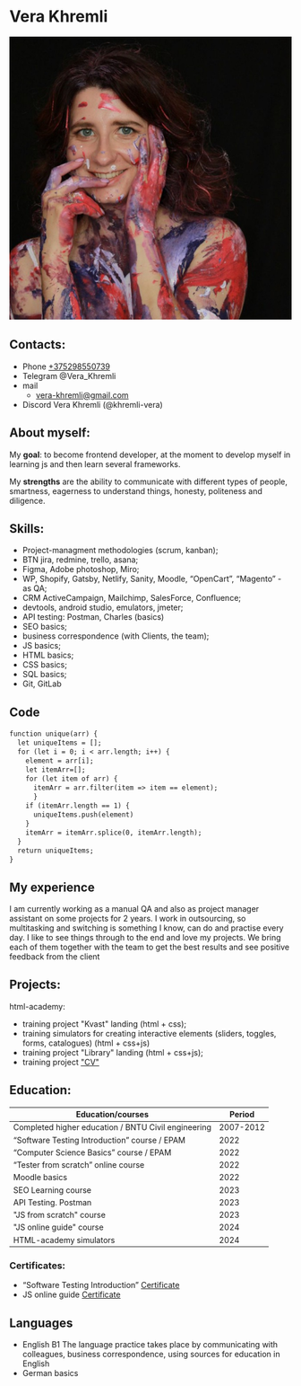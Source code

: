 # Vera Khremli

![Vera's photo](img/photo_2023-07-23_22-17-21.jpg)

## Contacts:

* Phone [+375298550739](tel:+375298550739)
* Telegram @Vera_Khremli
* mail
    + [vera-khremli@gmail.com](mailto:vera-khremli@gmail.com)
* Discord Vera Khremli (@khremli-vera)

## About myself:
My **goal**: to become frontend developer, at the moment to develop myself in learning js and then learn several frameworks.

My **strengths** are the ability to communicate with different types of people, smartness, eagerness to understand things, honesty, politeness and diligence. 

## Skills:

* Project-managment methodologies (scrum, kanban);
* BTN jira, redmine, trello, asana;
* Figma, Adobe photoshop, Miro;
* WP, Shopify, Gatsby, Netlify, Sanity, Moodle, “OpenCart”, “Magento” - as QA;
* CRM ActiveCampaign, Mailchimp, SalesForce, Confluence;
* devtools, android studio, emulators, jmeter;
* API testing: Postman, Charles (basics)
* SEO basics;
* business correspondence (with Clients, the team);
* JS basics;
* HTML basics;
* CSS basics;
* SQL basics;
* Git, GitLab

## Code
```
function unique(arr) {
  let uniqueItems = [];
  for (let i = 0; i < arr.length; i++) {
    element = arr[i];
    let itemArr=[];
    for (let item of arr) {
      itemArr = arr.filter(item => item == element);
      }    
    if (itemArr.length == 1) {
      uniqueItems.push(element)
    }    
    itemArr = itemArr.splice(0, itemArr.length);    
  }
  return uniqueItems;
}
```

## My experience

I am currently working as a manual QA and also as project manager assistant on some projects for 2 years. I work in outsourcing, so multitasking and switching is something I know, can do and practise every day. I like to see things through to the end and love my projects. We bring each of them together with the team to get the best results and see positive feedback from the client

## Projects:

html-academy: 
* training project "Kvast" landing (html + css);
* training simulators for creating interactive elements (sliders, toggles, forms, catalogues) (html + css+js)
* training project "Library" landing (html + css+js);
* training project ["CV"](https://github.com/khremli-vera/rsschool-cv/blob/gh-pages/cv.md)

## Education:

|Education/courses                                              | Period    |
|---------------------------------------------------------------|-----------|
|Completed higher education / BNTU Civil engineering            | 2007-2012 |
|“Software Testing Introduction” course / EPAM                  | 2022      |
|“Computer Science Basics” course / EPAM                        | 2022      |
|“Tester from scratch” online course                            | 2022      |
|Moodle basics                                                  | 2022      |
|SEO Learning course                                            | 2023      |
|API Testing. Postman                                           | 2023      |
|"JS from scratch" course                                       | 2023      |
|"JS online guide" course                                       | 2024      |
|HTML-academy simulators                                        | 2024      |

### Certificates: 
* “Software Testing Introduction” [Certificate](https://drive.google.com/file/d/1bh5mVZp-sm7e_v3_MkQe8BP0YLyCe47w/view?usp=sharing)
* JS online guide [Certificate](https://drive.google.com/file/d/1g9GDVfu9HG19t7mK3cZEWExc8qP2ySoR/view?usp=sharing)

## Languages

* English B1
The language practice takes place by communicating with colleagues, business correspondence, using sources for education in English
* German basics
